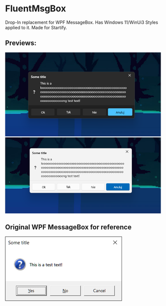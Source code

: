 # FluentMsgBox
Drop-In replacement for WPF MessageBox.
Has Windows 11/WinUi3 Styles applied to it.
Made for Startify.

## Previews:
![MsgBox Screenshot](https://github.com/Lixkote/FluentMsgBox/blob/main/Previews/Dark.png)
![MsgBox Screenshot](https://github.com/Lixkote/FluentMsgBox/blob/main/Previews/Light.png)

## Original WPF MessageBox for reference 
![MsgBox Screenshot](https://github.com/Lixkote/FluentMsgBox/blob/main/Previews/Original.png)
